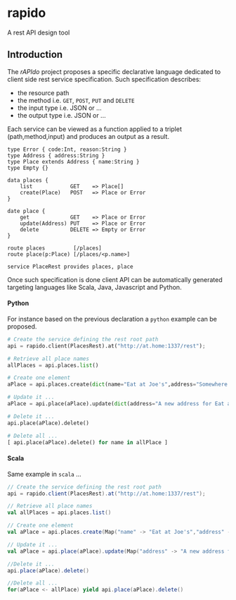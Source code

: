 rapido
======

A rest API design tool 

## Introduction

The *rAPIdo* project proposes a specific declarative language dedicated to client side
rest service specification. Such specification describes:
- the resource path
- the method i.e. `GET`, `POST`, `PUT` and `DELETE`
- the input type i.e. JSON or ...
- the output type i.e. JSON or ...

Each service can be viewed as a function applied to a triplet (path,method,input)
and produces an output as a result.

```
type Error { code:Int, reason:String }
type Address { address:String }
type Place extends Address { name:String }
type Empty {}

data places {
    list            GET    => Place[]
    create(Place)   POST   => Place or Error
}

date place {
    get             GET    => Place or Error
    update(Address) PUT    => Place or Error
    delete          DELETE => Empty or Error
}

route places         [/places]
route place(p:Place) [/places/<p.name>]

service PlaceRest provides places, place
```

Once such specification is done client API can be automatically generated targeting languages
like Scala, Java, Javascript and Python. 

#### Python

For instance based on the previous declaration a `python` example can be proposed.

``` python
# Create the service defining the rest root path
api = rapido.client(PlacesRest).at("http://at.home:1337/rest");

# Retrieve all place names
allPlaces = api.places.list()

# Create one element
aPlace = api.places.create(dict(name="Eat at Joe's",address="Somewhere ..."))

# Update it ...
aPlace = api.place(aPlace).update(dict(address="A new address for Eat at Joe's"))

# Delete it ...
api.place(aPlace).delete()

# Delete all ...
[ api.place(aPlace).delete() for name in allPlace ]
```

#### Scala 

Same example in `scala` ...

``` scala
// Create the service defining the rest root path
api = rapido.client(PlacesRest).at("http://at.home:1337/rest");

// Retrieve all place names
val allPlaces = api.places.list()

// Create one element
val aPlace = api.places.create(Map("name" -> "Eat at Joe's","address" -> "Somewhere ..."))

// Update it ...
val aPlace = api.place(aPlace).update(Map("address" -> "A new address for Eat at Joe's"))

//Delete it ...
api.place(aPlace).delete()

//Delete all ...
for(aPlace <- allPlace) yield api.place(aPlace).delete()
```
